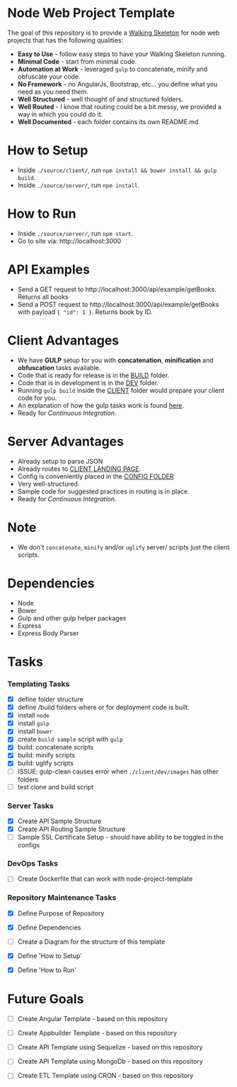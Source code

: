 # Node Web Project Template
The goal of this repository is to provide a [Walking Skeleton](http://c2.com/cgi/wiki?WalkingSkeleton) for node web projects that has the following qualities:

* **Easy to Use** - follow easy steps to have your Walking Skeleton running.
* **Minimal Code** - start from minimal code.
* **Automation at Work** - leveraged `gulp` to concatenate, minify and obfuscate your code.
* **No Framework** - no AngularJs, Bootstrap, etc... you define what you need as you need them.
* **Well Structured** - well thought of and structured folders.
* **Well Routed** - I know that routing could be a bit messy, we provided a way in which you could do it.
* **Well Documented** - each folder contains its own README.md

# How to Setup
- Inside `./source/client/`, run `npm install && bower install && gulp build`.
- Inside `./source/server/`, run `npm install`.


# How to Run
- Inside `./source/server/`, run `npm start`.
- Go to site via: http://localhost:3000


# API Examples
- Send a GET request to http://localhost:3000/api/example/getBooks. Returns all books
- Send a POST request to http://localhost:3000/api/example/getBooks with payload `{ "id": 1 }`. Returns book by ID.


# Client Advantages
- We have **GULP** setup for you with **concatenation**, **minification** and **obfuscation** tasks available.
- Code that is ready for release is in the [BUILD](./source/client/build) folder.
- Code that is in development is in the [DEV](./source/client/dev) folder.
- Running `gulp build` inside the [CLIENT](./source/client) folder would prepare your client code for you.
- An explanation of how the gulp tasks work is found [here](./source/client/README.md).
- Ready for *Continuous Integration*.


# Server Advantages
- Already setup to parse JSON
- Already routes to [CLIENT LANDING PAGE](./source/client/dev/index.html).
- Config is conveniently placed in the [CONFIG FOLDER](./source/server/configs/config.json)
- Very well-structured.
- Sample code for suggested practices in routing is in place.
- Ready for *Continuous Integration*.

# Note
- We don't `concatenate`, `minify` and/or `uglify` server/ scripts just the client scripts.

# Dependencies
- Node
- Bower
- Gulp and other gulp helper packages
- Express
- Express Body Parser

# Tasks
### Templating Tasks

- [x] define folder structure
- [x] define /build folders where or for deployment code is built.
- [x] install `node`
- [x] install `gulp`
- [x] install `bower` 
- [x] create `build sample` script with `gulp`
- [x] build: concatenate scripts
- [x] build: minify scripts
- [x] build: uglify scripts
- [ ] ISSUE: gulp-clean causes error when `./client/dev/images` has other folders
- [ ] test clone and build script

### Server Tasks

- [x] Create API Sample Structure
- [x] Create API Routing Sample Structure
- [ ] Sample SSL Certificate Setup - should have ability to be toggled in the configs

### DevOps Tasks

- [ ] Create Dockerfile that can work with node-project-template

### Repository Maintenance Tasks

- [x] Define Purpose of Repository
- [x] Define Dependencies
- [ ] Create a Diagram for the structure of this template
- [x] Define 'How to Setup'
- [x] Define 'How to Run'


# Future Goals

- [ ] Create Angular Template - based on this repository
- [ ] Create Appbuilder Template - based on this repository
- [ ] Create API Template using Sequelize - based on this repository
- [ ] Create API Template using MongoDb - based on this repository
- [ ] Create ETL Template using CRON - based on this repository


